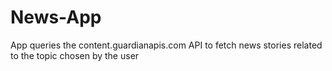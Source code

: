 # News-App
App queries the content.guardianapis.com API to fetch news stories related to the topic chosen by the user

